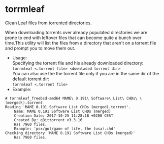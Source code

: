 # torrmleaf
Clean Leaf files from torrented directories.  

When downloading torrents over already populated directories we are prone to end with leftover files that can become quite a bunch over time.This utility will list the files from a directory that aren't on a torrent file and prompt you to move them out.  
  
* Usage:  
Specifying the torrent file and his already downloaded directory:  
`torrmleaf <.torrent file> <downladed torrent dir>`  
You can also use the the torrent file only if you are in the same dir of the default torrent dir:  
`torrmleaf <.torrent file>`
* Example:  
```
# torrmleaf_freebsd-amd64 MAME\ 0.191\ Software\ List\ CHDs\ \(merged\).torrent
Reading 'MAME 0.191 Software List CHDs (merged).torrent'.
    Name: MAME 0.191 Software List CHDs (merged)
    Creation Date: 2017-10-25 11:28:18 +0200 CEST
    Created By: qBittorrent v3.3.16
    Has 7960 files.
    Example: 'psx/gol/game of life, the (usa).chd'
Checking directory 'MAME 0.191 Software List CHDs (merged)'
    Has 7960 files.
```
